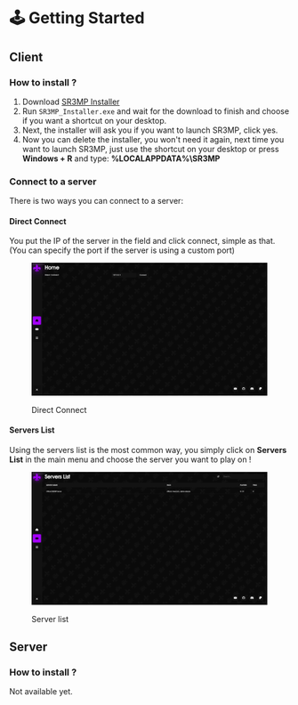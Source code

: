 # 🕹️ Getting Started

## Client

### How to install ?

1. Download [SR3MP Installer](https://sr3mp.net/index.php?page=download\&file=SR3MP\_Installer.exe)
2. Run `SR3MP_Installer.exe` and wait for the download to finish and choose if you want a shortcut on your desktop.
3. Next, the installer will ask you if you want to launch SR3MP, click yes.
4. Now you can delete the installer, you won't need it again, next time you want to launch SR3MP, just use the shortcut on your desktop or press **Windows + R** and type: **%LOCALAPPDATA%\SR3MP**

### Connect to a server

There is two ways you can connect to a server:

#### Direct Connect

You put the IP of the server in the field and click connect, simple as that. (You can specify the port if the server is using a custom port)

<figure><img src="../.gitbook/assets/image (2).png" alt=""><figcaption><p>Direct Connect</p></figcaption></figure>

#### Servers List

Using the servers list is the most common way, you simply click on **Servers List** in the main menu and choose the server you want to play on !

<figure><img src="../.gitbook/assets/image (1).png" alt=""><figcaption><p>Server list</p></figcaption></figure>

## Server

### How to install ?

Not available yet.
